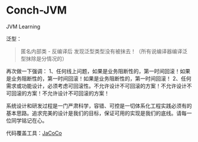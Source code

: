 # Conch-JVM
JVM Learning



泛型：

> 匿名内部类 - 反编译后  发现泛型类型没有被抹去！（所有说编译器编译泛型抹除是分情况的）



再次做一下强调：
1、任何线上问题，如果是业务阻断性的，第一时间回滚！如果是业务阻断性的，第一时间回滚！如果是业务阻断性的，第一时间回滚！
2、任何需求或功能设计，必须考虑可回滚性。不允许设计不可回滚的方案！不允许设计不可回滚的方案！不允许设计不可回滚的方案！



系统设计和研发过程是一门严肃科学，容错、可控是一切体系化工程实践必须有的基本思路。追求完美的设计是我们的目标，保证可用的实现是我们的底线。请每一位同学铭记在心。



代码覆盖工具：[JaCoCo](https://www.jacoco.org/jacoco/)
